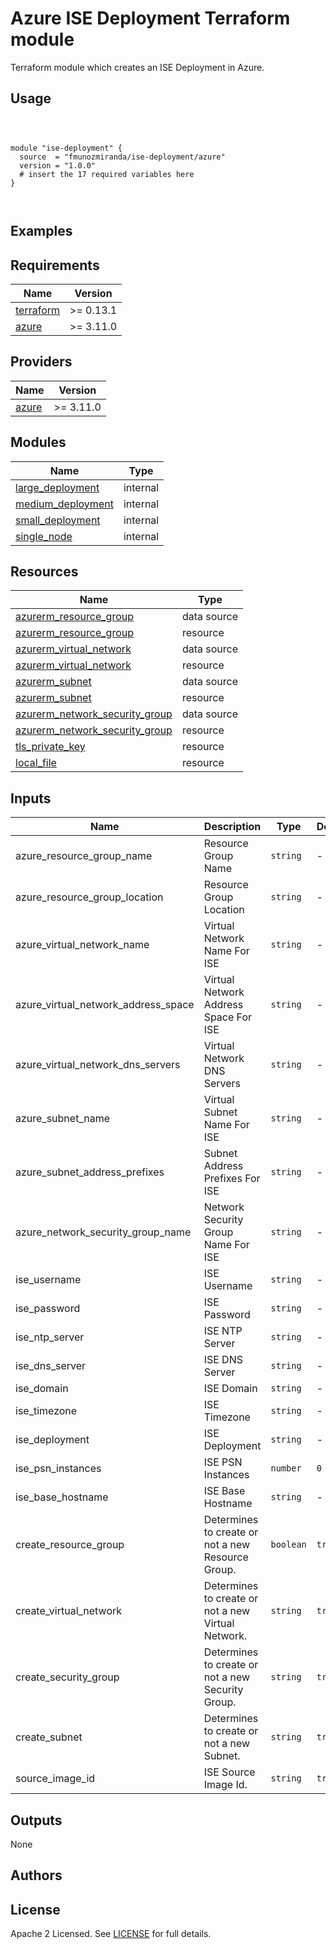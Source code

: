 # Azure ISE Deployment Terraform module

Terraform module which creates an ISE Deployment in Azure.

## Usage

```hcl



module "ise-deployment" {
  source  = "fmunozmiranda/ise-deployment/azure"
  version = "1.0.0"
  # insert the 17 required variables here
}



```

## Examples

<!-- - [SQS queues with server-side encryption (SSE) using KMS and without SSE](https://github.com/terraform-aws-modules/terraform-aws-sqs/tree/master/examples/complete) -->

<!-- - [ISE Deployment with Network ISE creation](https://github.com/fmunozmiranda/terraform-aws-ise-deployment/tree/main/examples/ise-deployment-with-network-ise-creation)
- [ISE Deployment without Network ISE creation](https://github.com/fmunozmiranda/terraform-aws-ise-deployment/tree/main/examples/ise-deployment-with-no-network-creation) -->

<!-- BEGINNING OF PRE-COMMIT-TERRAFORM DOCS HOOK -->
## Requirements

| Name | Version |
|------|---------|
| <a name="requirement_terraform"></a> [terraform](#requirement\_terraform) | >= 0.13.1 |
| <a name="requirement_azure"></a> [azure](#requirement\_azure) | >= 3.11.0 |

## Providers

| Name | Version |
|------|---------|
| <a name="requirement_azure"></a> [azure](#requirement\_azure) | >= 3.11.0 |

## Modules

| Name | Type |
|------|------|
| [large_deployment](https://github.com/fmunozmiranda/terraform-azure-ise-deployment/tree/main/modules/large_deployment) | internal |
| [medium_deployment](https://github.com/fmunozmiranda/terraform-azure-ise-deployment/tree/main/modules/medium_deployment) | internal |
| [small_deployment](https://github.com/fmunozmiranda/terraform-azure-ise-deployment/tree/main/modules/small_deployment) | internal |
| [single_node](https://github.com/fmunozmiranda/terraform-azure-ise-deployment/tree/main/modules/single_node) | internal |

## Resources

| Name | Type |
|------|------|
| [azurerm_resource_group](https://registry.terraform.io/providers/hashicorp/azurerm/latest/docs/data-sources/resource_group) | data source |
| [azurerm_resource_group](https://registry.terraform.io/providers/hashicorp/azurerm/latest/docs/resources/resource_group) | resource |
| [azurerm_virtual_network](https://registry.terraform.io/providers/hashicorp/azurerm/latest/docs/resources/virtual_network) | data source |
| [azurerm_virtual_network](https://registry.terraform.io/providers/hashicorp/azurerm/latest/docs/resources/virtual_network) | resource |
| [azurerm_subnet](https://registry.terraform.io/providers/hashicorp/azurerm/latest/docs/data-sources/subnet) | data source |
| [azurerm_subnet](https://registry.terraform.io/providers/hashicorp/azurerm/latest/docs/resources/subnet) | resource |
| [azurerm_network_security_group](https://registry.terraform.io/providers/hashicorp/azurerm/latest/docs/data-sources/network_security_group) | data source |
| [azurerm_network_security_group](https://registry.terraform.io/providers/hashicorp/azurerm/latest/docs/resources/network_security_group) | resource |
| [tls_private_key](https://registry.terraform.io/providers/hashicorp/tls/latest/docs/resources/private_key) | resource |
| [local_file](https://registry.terraform.io/providers/hashicorp/local/latest/docs/resources/file) | resource |

## Inputs

| Name | Description | Type | Default | Required |
|------|-------------|------|---------|:--------:|
|azure_resource_group_name| Resource Group Name | `string` | - | yes|
|azure_resource_group_location| Resource Group Location | `string` | - | yes |
|azure_virtual_network_name| Virtual Network Name For ISE | `string` | - | yes |
|azure_virtual_network_address_space| Virtual Network Address Space For ISE| `string` | - | yes |
|azure_virtual_network_dns_servers| Virtual Network DNS Servers | `string` | - | yes |
|azure_subnet_name| Virtual Subnet Name For ISE | `string` | - | yes |
|azure_subnet_address_prefixes| Subnet Address Prefixes For ISE | `string` | - | yes |
|azure_network_security_group_name| Network Security Group Name For ISE | `string` | - | yes |
|ise_username| ISE Username | `string` | - | yes |
|ise_password| ISE Password | `string` | - | yes |
|ise_ntp_server| ISE NTP Server | `string` | - | yes |
|ise_dns_server| ISE DNS Server | `string` | - | yes |
|ise_domain| ISE Domain | `string` | - | yes |
|ise_timezone| ISE Timezone | `string` | - | yes |
|ise_deployment| ISE Deployment | `string` | - | yes |
|ise_psn_instances| ISE PSN Instances | `number` | `0` | no |
|ise_base_hostname| ISE Base Hostname | `string` | - | yes |
|create_resource_group| Determines to create or not a new Resource Group. | `boolean` | `true` | no |
|create_virtual_network| Determines to create or not a new Virtual Network. | `string` | `true` | no |
|create_security_group| Determines to create or not a new Security Group. | `string` | `true` | no |
|create_subnet| Determines to create or not a new Subnet. | `string` | `true` | no |
|source_image_id| ISE Source Image Id. | `string` | `true` | no |


## Outputs

None


## Authors



## License

Apache 2 Licensed. See [LICENSE]() for full details.
